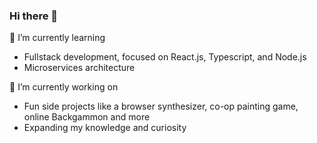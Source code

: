 ### Hi there 👋

🌱 I’m currently learning
  - Fullstack development, focused on React.js, Typescript, and Node.js
  - Microservices architecture

🔭 I’m currently working on
  - Fun side projects like a browser synthesizer, co-op painting game, online Backgammon and more
  - Expanding my knowledge and curiosity

    

<!--
**Yonraz/Yonraz** is a ✨ _special_ ✨ repository because its `README.md` (this file) appears on your GitHub profile.

Here are some ideas to get you started:

- 🔭 I’m currently working on ...
- 🌱 I’m currently learning ...
- 👯 I’m looking to collaborate on ...
- 🤔 I’m looking for help with ...
- 💬 Ask me about ...
- 📫 How to reach me: ...
- 😄 Pronouns: ...
- ⚡ Fun fact: ...
-->
